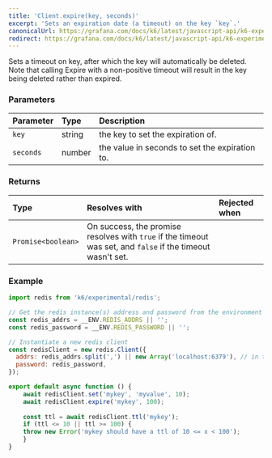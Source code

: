 ```yaml
---
title: 'Client.expire(key, seconds)'
excerpt: 'Sets an expiration date (a timeout) on the key `key`.'
canonicalUrl: https://grafana.com/docs/k6/latest/javascript-api/k6-experimental/redis/client/client-expire/
redirect: https://grafana.com/docs/k6/latest/javascript-api/k6-experimental/redis/client/client-expire/
---
```


Sets a timeout on key, after which the key will automatically be deleted. Note that calling Expire with a non-positive timeout will result in the key being deleted rather than expired.

### Parameters

| Parameter | Type   | Description                                    |
| :-------- | :----- | :--------------------------------------------- |
| `key`     | string | the key to set the expiration of.              |
| `seconds` | number | the value in seconds to set the expiration to. |


### Returns

| Type               | Resolves with                                                                                               | Rejected when |
| :----------------- | :---------------------------------------------------------------------------------------------------------- | :------------ |
| `Promise<boolean>` | On success, the promise resolves with `true` if the timeout was set, and `false` if the timeout wasn't set. |               |

### Example

<CodeGroup labels={[]}>

```javascript
import redis from 'k6/experimental/redis';

// Get the redis instance(s) address and password from the environment
const redis_addrs = __ENV.REDIS_ADDRS || '';
const redis_password = __ENV.REDIS_PASSWORD || '';

// Instantiate a new redis client
const redisClient = new redis.Client({
  addrs: redis_addrs.split(',') || new Array('localhost:6379'), // in the form of 'host:port', separated by commas
  password: redis_password,
});

export default async function () {
    await redisClient.set('mykey', 'myvalue', 10);
    await redisClient.expire('mykey', 100);
    
    const ttl = await redisClient.ttl('mykey');
    if (ttl <= 10 || ttl >= 100) {
    throw new Error('mykey should have a ttl of 10 <= x < 100');
    }
}
```

</CodeGroup>
